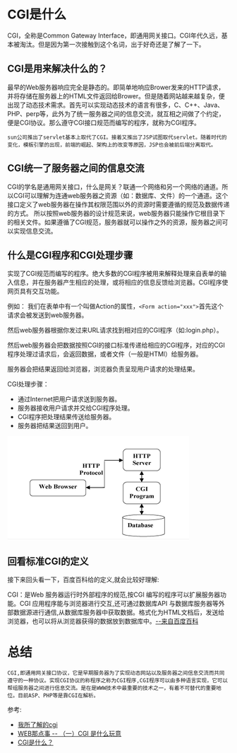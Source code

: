 # CGI是什么

CGI，全称是Common Gateway Interface，即通用网关接口。CGI年代久远，基本被淘汰。但是因为第一次接触到这个名词，出于好奇还是了解了一下。

## CGI是用来解决什么的？
最早的Web服务器响应完全是静态的。即简单地响应Brower发来的HTTP请求，并将存储在服务器上的HTML文件返回给Brower。但是随着网站越来越复杂，便出现了动态技术需求。首先可以实现动态技术的语言有很多，C、C++、Java、PHP、perp等，此外为了统一服务器之间的信息交流，就互相之间做了个约定，便是CGI协议。那么遵守CGI接口规范而编写的程序，就称为CGI程序。

```
sun公司推出了servlet基本上取代了CGI。接着又推出了JSP试图取代servlet。随着时代的变化，模板引擎的出现，前端的崛起、架构上的改变等原因，JSP也会被前后端分离取代。
```

## CGI统一了服务器之间的信息交流
CGI的学名是通用网关接口，什么是网关？联通一个网络和另一个网络的通道。所以CGI可以理解为连通web服务器之资源（如：数据库、文件）的一个通道。这个接口定义了web服务器在操作其权限范围以外的资源时需要遵循的规范及数据传递的方式。
所以按照web服务器的设计规范来说，web服务器只能操作它根目录下的相关文件。如果遵循了CGI规范，服务器就可以操作之外的资源，服务器之间可以实现信息交流。


## 什么是CGI程序和CGI处理步骤
实现了CGI规范而编写的程序。绝大多数的CGI程序被用来解释处理来自表单的输入信息，并在服务器产生相应的处理，或将相应的信息反馈给浏览器。CGI程序使网页具有交互功能。

例如：
我们在表单中有一个叫做Action的属性，`<Form action="xxx">`首先这个请求会被发送到web服务器。

然后web服务器根据你发过来URL请求找到相对应的CGI程序（如:login.php）。

然后web服务器会把数据按照CGI的接口标准传递给相应的CGI程序，对应的CGI程序处理过请求后，会返回数据，或者文件（一般是HTMl）给服务器。

服务器会把结果返回给浏览器，浏览器负责呈现用户请求的处理结果。

CGI处理步骤：
- 通过Internet把用户请求送到服务器。
- 服务器接收用户请求并交给CGI程序处理。
- CGI程序把处理结果传送给服务器。
- 服务器把结果送回到用户。

![CGI处理步骤](imgs/CGI.png "Java9架构")

## 回看标准CGI的定义
接下来回头看一下，百度百科给的定义,就会比较好理解:

CGI：是Web 服务器运行时外部程序的规范,按CGI 编写的程序可以扩展服务器功能。CGI 应用程序能与浏览器进行交互,还可通过数据库API 与数据库服务器等外部数据源进行通信,从数据库服务器中获取数据。格式化为HTML文档后，发送给浏览器，也可以将从浏览器获得的数据放到数据库中。[--来自百度百科](https://baike.baidu.com/item/CGI/607810?fr=aladdin&fromid=6717913&fromtitle=%EF%BC%A3%EF%BC%A7%EF%BC%A9)


# 总结
    CGI,即通用网关接口协议，它是早期服务器为了实现动态网站以及服务器之间信息交流而共同遵守的一种协议。实现CGI协议的称程序之称为CGI程序,CGI程序可以由多种语言实现，它可以帮组服务器之间进行信息交流。是在是WWW技术中最重要的技术之一，有着不可替代的重要地位。目前ASP、PHP等是靠CGI在解析。



参考:
- [我所了解的cgi](http://www.cnblogs.com/liuzhang/p/3929198.html)
- [WEB那点事 -- （一）CGI 是什么玩意](https://blog.csdn.net/java_sanxin/article/details/51496688)
- [CGI是什么？](https://baike.1688.com/doc/view-d2345637.html#menu1)
